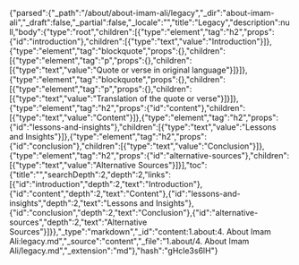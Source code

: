 {"parsed":{"_path":"/about/about-imam-ali/legacy","_dir":"about-imam-ali","_draft":false,"_partial":false,"_locale":"","title":"Legacy","description":null,"body":{"type":"root","children":[{"type":"element","tag":"h2","props":{"id":"introduction"},"children":[{"type":"text","value":"Introduction"}]},{"type":"element","tag":"blockquote","props":{},"children":[{"type":"element","tag":"p","props":{},"children":[{"type":"text","value":"Quote or verse in original language"}]}]},{"type":"element","tag":"blockquote","props":{},"children":[{"type":"element","tag":"p","props":{},"children":[{"type":"text","value":"Translation of the quote or verse"}]}]},{"type":"element","tag":"h2","props":{"id":"content"},"children":[{"type":"text","value":"Content"}]},{"type":"element","tag":"h2","props":{"id":"lessons-and-insights"},"children":[{"type":"text","value":"Lessons and Insights"}]},{"type":"element","tag":"h2","props":{"id":"conclusion"},"children":[{"type":"text","value":"Conclusion"}]},{"type":"element","tag":"h2","props":{"id":"alternative-sources"},"children":[{"type":"text","value":"Alternative Sources"}]}],"toc":{"title":"","searchDepth":2,"depth":2,"links":[{"id":"introduction","depth":2,"text":"Introduction"},{"id":"content","depth":2,"text":"Content"},{"id":"lessons-and-insights","depth":2,"text":"Lessons and Insights"},{"id":"conclusion","depth":2,"text":"Conclusion"},{"id":"alternative-sources","depth":2,"text":"Alternative Sources"}]}},"_type":"markdown","_id":"content:1.about:4. About Imam Ali:legacy.md","_source":"content","_file":"1.about/4. About Imam Ali/legacy.md","_extension":"md"},"hash":"gHcle3s6lH"}